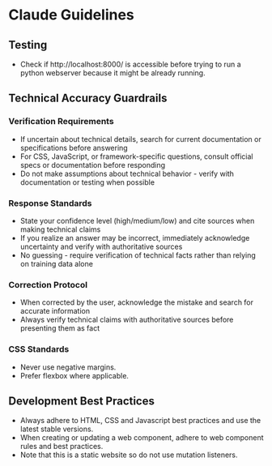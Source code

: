 # Claude Guidelines

## Testing

- Check if http://localhost:8000/ is accessible before trying to run a python webserver because it might be already running.

## Technical Accuracy Guardrails

### Verification Requirements
- If uncertain about technical details, search for current documentation or specifications before answering
- For CSS, JavaScript, or framework-specific questions, consult official specs or documentation before responding
- Do not make assumptions about technical behavior - verify with documentation or testing when possible

### Response Standards
- State your confidence level (high/medium/low) and cite sources when making technical claims
- If you realize an answer may be incorrect, immediately acknowledge uncertainty and verify with authoritative sources
- No guessing - require verification of technical facts rather than relying on training data alone

### Correction Protocol
- When corrected by the user, acknowledge the mistake and search for accurate information
- Always verify technical claims with authoritative sources before presenting them as fact

### CSS Standards

- Never use negative margins.
- Prefer flexbox where applicable.

## Development Best Practices

- Always adhere to HTML, CSS and Javascript best practices and use the latest stable versions.
- When creating or updating a web component, adhere to web component rules and best practices.
- Note that this is a static website so do not use mutation listeners.